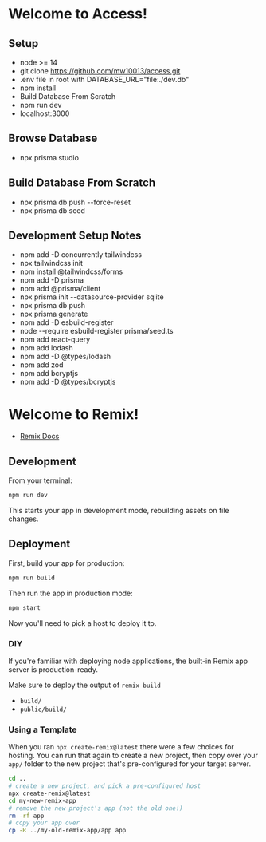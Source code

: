 # Welcome to Access!

## Setup

- node >= 14
- git clone https://github.com/mw10013/access.git
- .env file in root with DATABASE_URL="file:./dev.db"
- npm install
- Build Database From Scratch
- npm run dev
- localhost:3000

## Browse Database

- npx prisma studio

## Build Database From Scratch

- npx prisma db push --force-reset
- npx prisma db seed

## Development Setup Notes

- npm add -D concurrently tailwindcss
- npx tailwindcss init
- npm install @tailwindcss/forms
- npm add -D prisma
- npm add @prisma/client
- npx prisma init --datasource-provider sqlite
- npx prisma db push
- npx prisma generate
- npm add -D esbuild-register
- node --require esbuild-register prisma/seed.ts
- npm add react-query
- npm add lodash
- npm add -D @types/lodash
- npm add zod
- npm add bcryptjs
- npm add -D @types/bcryptjs

# Welcome to Remix!

- [Remix Docs](https://remix.run/docs)

## Development

From your terminal:

```sh
npm run dev
```

This starts your app in development mode, rebuilding assets on file changes.

## Deployment

First, build your app for production:

```sh
npm run build
```

Then run the app in production mode:

```sh
npm start
```

Now you'll need to pick a host to deploy it to.

### DIY

If you're familiar with deploying node applications, the built-in Remix app server is production-ready.

Make sure to deploy the output of `remix build`

- `build/`
- `public/build/`

### Using a Template

When you ran `npx create-remix@latest` there were a few choices for hosting. You can run that again to create a new project, then copy over your `app/` folder to the new project that's pre-configured for your target server.

```sh
cd ..
# create a new project, and pick a pre-configured host
npx create-remix@latest
cd my-new-remix-app
# remove the new project's app (not the old one!)
rm -rf app
# copy your app over
cp -R ../my-old-remix-app/app app
```
